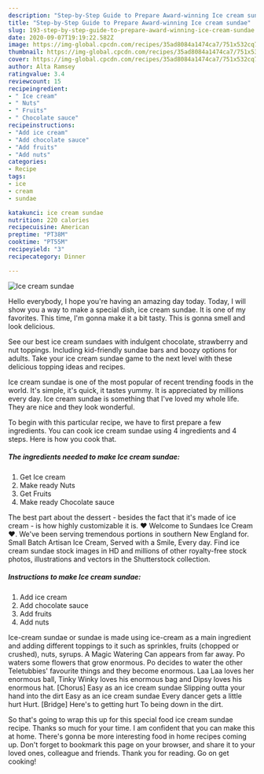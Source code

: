 ```yaml
---
description: "Step-by-Step Guide to Prepare Award-winning Ice cream sundae"
title: "Step-by-Step Guide to Prepare Award-winning Ice cream sundae"
slug: 193-step-by-step-guide-to-prepare-award-winning-ice-cream-sundae
date: 2020-09-07T19:19:22.582Z
image: https://img-global.cpcdn.com/recipes/35ad8084a1474ca7/751x532cq70/ice-cream-sundae-recipe-main-photo.jpg
thumbnail: https://img-global.cpcdn.com/recipes/35ad8084a1474ca7/751x532cq70/ice-cream-sundae-recipe-main-photo.jpg
cover: https://img-global.cpcdn.com/recipes/35ad8084a1474ca7/751x532cq70/ice-cream-sundae-recipe-main-photo.jpg
author: Alta Ramsey
ratingvalue: 3.4
reviewcount: 15
recipeingredient:
- " Ice cream"
- " Nuts"
- " Fruits"
- " Chocolate sauce"
recipeinstructions:
- "Add ice cream"
- "Add chocolate sauce"
- "Add fruits"
- "Add nuts"
categories:
- Recipe
tags:
- ice
- cream
- sundae

katakunci: ice cream sundae 
nutrition: 220 calories
recipecuisine: American
preptime: "PT38M"
cooktime: "PT55M"
recipeyield: "3"
recipecategory: Dinner

---
```



![Ice cream sundae](https://img-global.cpcdn.com/recipes/35ad8084a1474ca7/751x532cq70/ice-cream-sundae-recipe-main-photo.jpg)

Hello everybody, I hope you're having an amazing day today. Today, I will show you a way to make a special dish, ice cream sundae. It is one of my favorites. This time, I'm gonna make it a bit tasty. This is gonna smell and look delicious.

See our best ice cream sundaes with indulgent chocolate, strawberry and nut toppings. Including kid-friendly sundae bars and boozy options for adults. Take your ice cream sundae game to the next level with these delicious topping ideas and recipes.

Ice cream sundae is one of the most popular of recent trending foods in the world. It's simple, it's quick, it tastes yummy. It is appreciated by millions every day. Ice cream sundae is something that I've loved my whole life. They are nice and they look wonderful.


To begin with this particular recipe, we have to first prepare a few ingredients. You can cook ice cream sundae using 4 ingredients and 4 steps. Here is how you cook that.

<!--inarticleads1-->

##### The ingredients needed to make Ice cream sundae:

1. Get  Ice cream
1. Make ready  Nuts
1. Get  Fruits
1. Make ready  Chocolate sauce


The best part about the dessert - besides the fact that it&#39;s made of ice cream - is how highly customizable it is. ♥ Welcome to Sundaes Ice Cream ♥. We&#39;ve been serving tremendous portions in southern New England for. Small Batch Artisan Ice Cream, Served with a Smile, Every day. Find ice cream sundae stock images in HD and millions of other royalty-free stock photos, illustrations and vectors in the Shutterstock collection. 

<!--inarticleads2-->

##### Instructions to make Ice cream sundae:

1. Add ice cream
1. Add chocolate sauce
1. Add fruits
1. Add nuts


Ice-cream sundae or sundae is made using ice-cream as a main ingredient and adding different toppings to it such as sprinkles, fruits (chopped or crushed), nuts, syrups. A Magic Watering Can appears from far away. Po waters some flowers that grow enormous. Po decides to water the other Teletubbies&#39; favourite things and they become enormous. Laa Laa loves her enormous ball, Tinky Winky loves his enormous bag and Dipsy loves his enormous hat. [Chorus] Easy as an ice cream sundae Slipping outta your hand into the dirt Easy as an ice cream sundae Every dancer gets a little hurt Hurt. [Bridge] Here&#39;s to getting hurt To being down in the dirt. 

So that's going to wrap this up for this special food ice cream sundae recipe. Thanks so much for your time. I am confident that you can make this at home. There's gonna be more interesting food in home recipes coming up. Don't forget to bookmark this page on your browser, and share it to your loved ones, colleague and friends. Thank you for reading. Go on get cooking!

